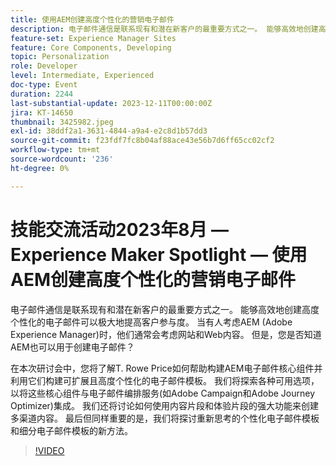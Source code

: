 ```yaml
---
title: 使用AEM创建高度个性化的营销电子邮件
description: 电子邮件通信是联系现有和潜在新客户的最重要方式之一。 能够高效地创建高度个性化的电子邮件可以极大地提高客户参与度。 当有人考虑AEM (Adobe Experience Manager)时，他们通常会考虑网站和Web内容。 但是您知道吗，AEM也可以用于创建电子邮件
feature-set: Experience Manager Sites
feature: Core Components, Developing
topic: Personalization
role: Developer
level: Intermediate, Experienced
doc-type: Event
duration: 2244
last-substantial-update: 2023-12-11T00:00:00Z
jira: KT-14650
thumbnail: 3425982.jpeg
exl-id: 38ddf2a1-3631-4844-a9a4-e2c8d1b57dd3
source-git-commit: f23fdf7fc8b04af88ace43e56b7d6ff65cc02cf2
workflow-type: tm+mt
source-wordcount: '236'
ht-degree: 0%

---
```


# 技能交流活动2023年8月 — Experience Maker Spotlight — 使用AEM创建高度个性化的营销电子邮件

电子邮件通信是联系现有和潜在新客户的最重要方式之一。 能够高效地创建高度个性化的电子邮件可以极大地提高客户参与度。 当有人考虑AEM (Adobe Experience Manager)时，他们通常会考虑网站和Web内容。 但是，您是否知道AEM也可以用于创建电子邮件？

在本次研讨会中，您将了解T. Rowe Price如何帮助构建AEM电子邮件核心组件并利用它们构建可扩展且高度个性化的电子邮件模板。 我们将探索各种可用选项，以将这些核心组件与电子邮件编排服务(如Adobe Campaign和Adobe Journey Optimizer)集成。 我们还将讨论如何使用内容片段和体验片段的强大功能来创建多渠道内容。 最后但同样重要的是，我们将探讨重新思考的个性化电子邮件模板和细分电子邮件模板的新方法。

>[!VIDEO](https://video.tv.adobe.com/v/3425982/?learn=on)
